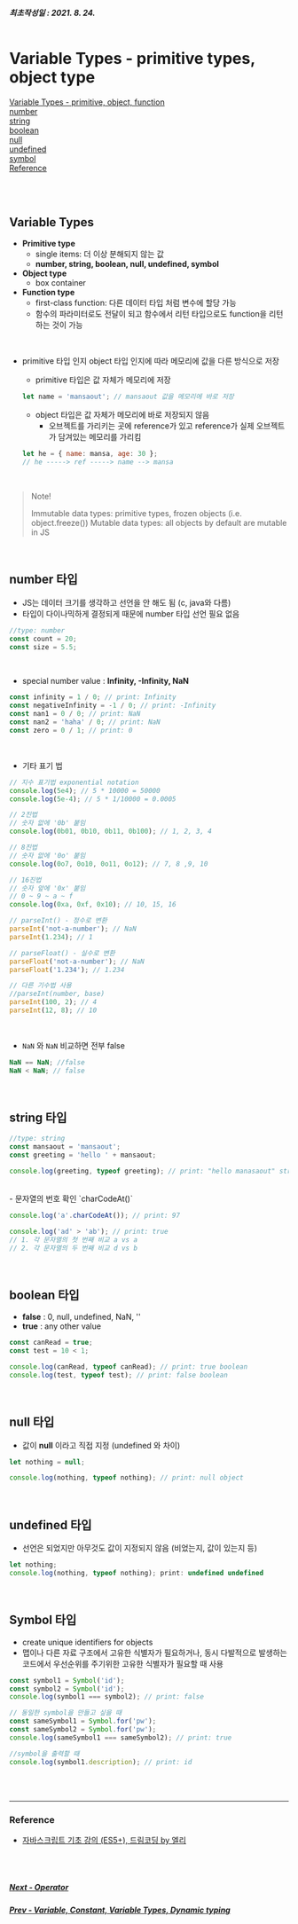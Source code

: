 ##### 최초작성일 : 2021. 8. 24.<br><br>

# Variable Types - primitive types, object type

[Variable Types - primitive, object, function](#03-variable-types)  
[number](#number-타입)  
[string](#string-타입)  
[boolean](#boolean-타입)  
[null](#null-타입)  
[undefined](#undefined-타입)  
[symbol](#symbol-타입)  
[Reference](#reference)

<br><br>

## Variable Types

- **Primitive type**
  - single items: 더 이상 분해되지 않는 값
  - **number, string, boolean, null, undefined, symbol**
- **Object type**
  - box container
- **Function type**
  - first-class function: 다른 데이터 타입 처럼 변수에 할당 가능
  - 함수의 파라미터로도 전달이 되고 함수에서 리턴 타입으로도 function을 리턴하는 것이 가능

<br>

- primitive 타입 인지 object 타입 인지에 따라 메모리에 값을 다른 방식으로 저장

  - primitive 타입은 값 자체가 메모리에 저장

  ```js
  let name = 'mansaout'; // mansaout 값을 메모리에 바로 저장
  ```

  - object 타입은 값 자체가 메모리에 바로 저장되지 않음
    - 오브젝트를 가리키는 곳에 reference가 있고 reference가 실제 오브젝트가 담겨있는 메모리를 가리킴

  ```js
  let he = { name: mansa, age: 30 };
  // he -----> ref -----> name --> mansa
  ```

<br>

> Note!
>
> Immutable data types: primitive types, frozen objects (i.e. object.freeze())
> Mutable data types: all objects by default are mutable in JS

<br>

## number 타입

- JS는 데이터 크기를 생각하고 선언을 안 해도 됨 (c, java와 다름)
- 타입이 다이나믹하게 결정되게 때문에 number 타입 선언 필요 없음

```js
//type: number
const count = 20;
const size = 5.5;
```

<br>

- special number value : **Infinity, -Infinity, NaN**

```js
const infinity = 1 / 0; // print: Infinity
const negativeInfinity = -1 / 0; // print: -Infinity
const nan1 = 0 / 0; // print: NaN
const nan2 = 'haha' / 0; // print: NaN
const zero = 0 / 1; // print: 0
```

<br>

- 기타 표기 법

```js
// 지수 표기법 exponential notation
console.log(5e4); // 5 * 10000 = 50000
console.log(5e-4); // 5 * 1/10000 = 0.0005

// 2진법
// 숫자 앖에 '0b' 붙임
console.log(0b01, 0b10, 0b11, 0b100); // 1, 2, 3, 4

// 8진법
// 숫자 앖에 '0o' 붙임
console.log(0o7, 0o10, 0o11, 0o12); // 7, 8 ,9, 10

// 16진법
// 숫자 앞에 '0x' 붙임
// 0 ~ 9 ~ a ~ f
console.log(0xa, 0xf, 0x10); // 10, 15, 16

// parseInt() - 정수로 변환
parseInt('not-a-number'); // NaN
parseInt(1.234); // 1

// parseFloat() - 실수로 변환
parseFloat('not-a-number'); // NaN
parseFloat('1.234'); // 1.234

// 다른 기수법 사용
//parseInt(number, base)
parseInt(100, 2); // 4
parseInt(12, 8); // 10
```

<br>

- `NaN` 와 `NaN` 비교하면 전부 false

```js
NaN == NaN; //false
NaN < NaN; // false
```

<br>

## string 타입

```js
//type: string
const mansaout = 'mansaout';
const greeting = 'hello ' + mansaout;

console.log(greeting, typeof greeting); // print: "hello manasaout" string
```

<br>
- 문자열의 번호 확인 `charCodeAt()`

```js
console.log('a'.charCodeAt()); // print: 97

console.log('ad' > 'ab'); // print: true
// 1. 각 문자열의 첫 번째 비교 a vs a
// 2. 각 문자열의 두 번째 비교 d vs b
```

<br>

## boolean 타입

- **false** : 0, null, undefined, NaN, ''
- **true** : any other value

```js
const canRead = true;
const test = 10 < 1;

console.log(canRead, typeof canRead); // print: true boolean
console.log(test, typeof test); // print: false boolean
```

<br>

## null 타입

- 값이 **null** 이라고 직접 지정 (undefined 와 차이)

```js
let nothing = null;

console.log(nothing, typeof nothing); // print: null object
```

<br>

## undefined 타입

- 선언은 되었지만 아무것도 값이 지정되지 않음 (비었는지, 값이 있는지 등)

```js
let nothing;
console.log(nothing, typeof nothing); print: undefined undefined
```

<br>

## Symbol 타입

- create unique identifiers for objects
- 맵이나 다른 자료 구조에서 고유한 식별자가 필요하거나, 동시 다발적으로 발생하는 코드에서 우선순위를 주기위한 고유한 식별자가 필요할 때 사용

```js
const symbol1 = Symbol('id');
const symbol2 = Symbol('id');
console.log(symbol1 === symbol2); // print: false

// 동일한 symbol을 만들고 싶을 때
const sameSymbol1 = Symbol.for('pw');
const sameSymbol2 = Symbol.for('pw');
console.log(sameSymbol1 === sameSymbol2); // print: true

//symbol을 출력할 때
console.log(symbol1.description); // print: id
```

<br><br>

---

### **Reference**

- [자바스크립트 기초 강의 (ES5+), 드림코딩 by 엘리](https://www.youtube.com/playlist?list=PLv2d7VI9OotTVOL4QmPfvJWPJvkmv6h-2)

<br><br>

##### [Next - Operator](/Javascript/basic/04_operator.md)

##### [Prev - Variable, Constant, Variable Types, Dynamic typing](/Javascript/basic/02_variable.md)

